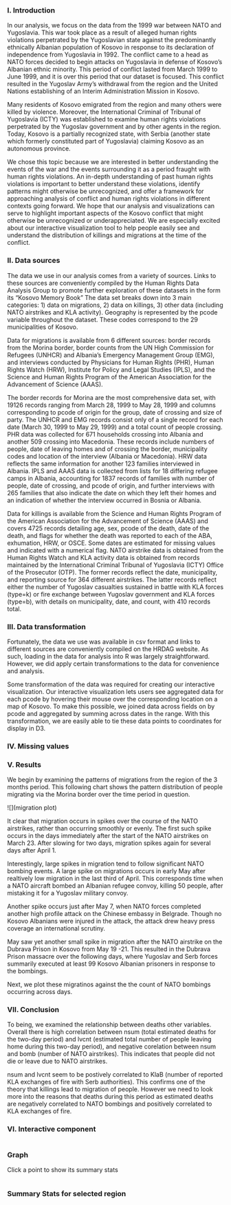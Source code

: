 ### I. Introduction

In our analysis, we focus on the data from the 1999 war between NATO and Yugoslavia.  This war took place as a result of alleged human rights violations perpetrated by the Yugoslavian state against the predominantly ethnically Albanian population of Kosovo in response to its declaration of independence from Yugoslavia in 1992.  The conflict came to a head as NATO forces decided to begin attacks on Yugoslavia in defense of Kosovo’s Albanian ethnic minority.  This period of conflict lasted from March 1999 to June 1999, and it is over this period that our dataset is focused.  This conflict resulted in the Yugoslav Army’s withdrawal from the region and the United Nations establishing of an Interim Administration Mission in Kosovo.  

Many residents of Kosovo emigrated from the region and many others were killed by violence.  Moreover, the International Criminal of Tribunal of Yugoslavia (ICTY) was established to examine human rights violations perpetrated by the Yugoslav government and by other agents in the region.  Today, Kosovo is a partially recognized state, with Serbia (another state which formerly constituted part of Yugoslavia) claiming Kosovo as an autonomous province.  

We chose this topic because we are interested in better understanding the events of the war and the events surrounding it as a period fraught with human rights violations.  An in-depth understanding of past human rights violations is important to better understand these violations, identify patterns might otherwise be unrecognized, and offer a framework for approaching analysis of conflict and human rights violations in different contexts going forward.  We hope that our analysis and visualizations can serve to highlight important aspects of the Kosovo conflict that might otherwise be unrecognized or underappreciated.  We are especially excited about our interactive visualization tool to help people easily see and understand the distribution of killings and migrations at the time of the conflict.  

### II. Data sources

The data we use in our analysis comes from a variety of sources.  Links to these sources are conveniently compiled by the Human Rights Data Analysis Group to promote further exploration of these datasets in the form its “Kosovo Memory Book”
The data set breaks down into 3 main categories:  1) data on migrations, 2) data on killings, 3) other data (including NATO airstrikes and KLA activity).  Geography is represented by the pcode variable throughout the dataset.  These codes correspond to the 29 municipalities of Kosovo.  

Data for migrations is available from 6 different sources:  border records from the Morina border, border counts from the UN High Commission for Refugees (UNHCR) and Albania’s Emergency Management Group (EMG), and interviews conducted by Physicians for Human Rights (PHR), Human Rights Watch (HRW), Institute for Policy and Legal Studies (IPLS), and the Science and Human Rights Program of the American Association for the Advancement of Science (AAAS).  

The border records for Morina are the most comprehensive data set, with 19126 records ranging from March 28, 1999 to May 28, 1999 and columns corresponding to pcode of origin for the group, date of crossing and size of party.  The UNHCR and EMG records consist only of a single record for each date (March 30, 1999 to May 29, 1999) and a total count of people crossing.  PHR data was collected for 671 households crossing into Albania and another 509 crossing into Macedonia.  These records include numbers of people, date of leaving homes and of crossing the border, municipality codes and location of the interview (Albania or Macedonia).  HRW data reflects the same information for another 123 families interviewed in Albania.  IPLS and AAAS data is collected from lists for 18 differing refugee camps in Albania, accounting for 1837 records of families with number of people, date of crossing, and pcode of origin, and further interviews with 265 families that also indicate the date on which they left their homes and an indication of whether the interview occurred in Bosnia or Albania.  

Data for killings is available from the Science and Human Rights Program of the American Association for the Advancement of Science (AAAS) and covers 4725 records detailing age, sex, pcode of the death, date of the death, and flags for whether the death was reported to each of the ABA, exhumation, HRW, or OSCE.  Some dates are estimated for missing values and indicated with a numerical flag.  NATO airstrike data is obtained from the Human Rights Watch and KLA activity data is obtained from records maintained by the International Criminal Tribunal of Yugoslavia (ICTY) Office of the Prosecutor (OTP).  The former records reflect the date, municipality, and reporting source for 364 different airstrikes.  The latter records reflect either the number of Yugoslav casualties sustained in battle with KLA forces (type=k) or fire exchange between Yugoslav government and KLA forces (type=b), with details on municipality, date, and count, with 410 records total.  

### III. Data transformation

Fortunately, the data we use was available in csv format and links to different sources are conveniently compiled on the HRDAG website.  As such, loading in the data for analysis into R was largely straightforward.  However, we did apply certain transformations to the data for convenience and analysis. 

Some transformation of the data was required for creating our interactive visualization.  Our interactive visualization lets users see aggregated data for each pcode by hovering their mouse over the corresponding location on a map of Kosovo.  To make this possible, we joined data across fields on by pcode and aggregated by summing across dates in the range.  With this transformation, we are easily able to tie these data points to coordinates for display in D3.  


### IV. Missing values



### V. Results

We begin by examining the patterns of migrations from the region of the 3 months period.  This following chart shows the pattern distribution of people migrating via the Morina border over the time period in question.  

![](migration plot)

It clear that migration occurs in spikes over the course of the NATO airstrikes, rather than occurring smoothly or evenly.  The first such spike occurs in the days immediately after the start of the NATO airstrikes on March 23.  After slowing for two days, migration spikes again for several days after April 1.

Interestingly, large spikes in migration tend to follow significant NATO bombing events.  A large spike on migrations occurs in early May after realtively low migration in the last third of April.  This corresponds time when a NATO aircraft bombed an Albanian refugee convoy, killing 50 people, after mistaking it for a Yugoslav military convoy.  

Another spike occurs just after May 7, when NATO forces completed another high profile attack on the Chinese embassy in Belgrade.  Though no Kosovo Albanians were injured in the attack, the attack drew heavy press coverage an international scrutiny.  

May saw yet another small spike in migration after the NATO airstrike on the Dubrava Prison in Kosovo from May 19 -21.  This resulted in the Dubrava Prison massacre over the following days, where Yugoslav and Serb forces summarily executed at least 99 Kosovo Albanian prisoners in response to the bombings.  

Next, we plot these migratinos against the the count of NATO bombings occurring across days. 

### VII.  Conclusion

To being, we examined the relationship between deaths other variables.  Overall there is high correlation between nsum (total estimated deaths for the two-day period) and lvcnt (estimated total number of people leaving home during this two-day period), and negative corelation between nsum and bomb (number of NATO airstrikes). This indicates that people did not die or leave due to NATO airstrikes.  

nsum and lvcnt seem to be postively correlated to KlaB (number of reported KLA exchanges of fire with Serb authorities).  This confirms one of the theory that killings lead to migration of people. However we need to look more into the reasons that deaths during this period as estimated deaths are negatively correlated to NATO bombings and positively correlated to KLA exchanges of fire.



### VI. Interactive component


<div id="chart" style="width: 400px; float: left;">
  <h3>Graph</h3>
  <p>Click a point to show its summary stats</p>
</div>

<div id="summary" style="width: 400px; float: left;">
  <h3>Summary Stats for selected region</h3>
</div>

<script src="https://d3js.org/d3.v5.js"></script>

<script>
//TODO

//Title
//Axis Labels x2

CSV_SOURCE = "https://gist.githubusercontent.com/Mrugankakarte/1d9f50e183489279bfedfb5651a1676d/raw/26a67fe5f9d7e46fe31a29dde716613c0792c7a2/summary.csv";
OPACITY_LEVEL = 0.7;

DOTRADIUSSMALL = 2.5;
DOTRADIUSBIG = 9;
DOTRADIUS = 3;

d3.select("#chart").append("form").attr("id", "selection");

d3.select("form").append("input")
  .attr("type", "radio")
  .attr("id", "terrainradio")
  .attr("name", "mode");

d3.select("form").append("label")
  .attr("for", "terrainradio")
  .text(" Terrain Rendering ");

d3.select("form").append("input")
  .attr("type", "radio")
  .attr("id", "watercolorradio")
  .attr("name", "mode");

d3.select("form").append("label")
  .attr("for", "watercolorradio")
  .text(" Watercolor rendering ");

d3.select("#chart").append("h3").text("Select a criteria to compare the regions on");
d3.select("#chart").append("form").attr("id", "criteria");

d3.select("#criteria").append("input")
  .attr("type", "radio")
  .attr("id", "migrationradio")
  .attr("name", "criteria");

d3.select("#criteria").append("label")
  .attr("for", "migrationradio")
  .text(" Migrations ");

d3.select("#criteria").append("input")
  .attr("type", "radio")
  .attr("id", "killingsradio")
  .attr("name", "criteria");

d3.select("#criteria").append("label")
  .attr("for", "killingsradio")
  .text(" Killings ");

d3.select("#criteria").append("input")
  .attr("type", "radio")
  .attr("id", "natoradio")
  .attr("name", "criteria");

d3.select("#criteria").append("label")
  .attr("for", "natoradio")
  .text(" NATO Airstrikes ");

d3.select("#criteria").append("input")
  .attr("type", "radio")
  .attr("id", "klaradio")
  .attr("name", "criteria");

d3.select("#criteria").append("label")
  .attr("for", "klaradio")
  .text(" KLA Activity ");

d3.select("#migrationradio").on("click", function(){
  d3.selectAll("circle").each(function() {
    var id = d3.select(this).attr("id");
    var migrations = summary_stats[id].migrations;
    d3.select(this).attr("r", migrationScale(migrations));
  })
});

d3.select("#killingsradio").on("click", function(){
  d3.selectAll("circle").each(function() {
    var id = d3.select(this).attr("id");
    var killings = summary_stats[id].killings;
    d3.select(this).attr("r", killingScale(killings));
  })
});

d3.select("#natoradio").on("click", function(){
  d3.selectAll("circle").each(function() {
    var id = d3.select(this).attr("id");
    var nato = summary_stats[id].nato_airstrikes;
    d3.select(this).attr("r", natoScale(nato));
  })
});

d3.select("#klaradio").on("click", function(){
  d3.selectAll("circle").each(function() {
    var id = d3.select(this).attr("id");
    var kla = summary_stats[id].kla;
    d3.select(this).attr("r", klaScale(kla));
  })
});


var bottomLat = 41.810;
var topLat = 43.285;
var leftLong = 19.995;
var rightLong = 21.797;

var w = 450;
var h = 450;

//I adjusted these carefully to make sure the axes 'snug-ly' wrap around the map image
var margin = {top: 41, right: 59, bottom: 41, left: 59};
var innerWidth = w - margin.left - margin.right;
var innerHeight = h - margin.top - margin.bottom;

d3.select("#chart").attr("style", `width: ${w}px; float: left;`)

//Create SVG
var svg = d3.select("#chart")
  .append("svg")
    .attr("width", w)
    .attr("height", h);

var terrainimage = svg
  .append("image")
    .attr("id", "terrainimage")
    .attr("width", innerWidth)
    .attr("xlink:href", "terrain.jpeg")
    .attr("height", innerHeight)
    .attr("x", margin.left)
    .attr("y", margin.top);

var watercolorimage = svg
  .append("image")
    .attr("id", "watercolorimage")
    .attr("width", innerWidth)
    .attr("xlink:href", "watercolor.jpeg")
    .attr("height", innerHeight)
    .attr("x", margin.left)
    .attr("y", margin.top);

d3.select("#terrainradio").on("click", function(){
  d3.select("#terrainimage").attr("opacity", OPACITY_LEVEL);
  d3.select("#watercolorimage").attr("opacity", 0);
})

d3.select("#watercolorradio").on("click", function(){
  d3.select("#terrainimage").attr("opacity", 0);
  d3.select("#watercolorimage").attr("opacity", OPACITY_LEVEL);
})

var xScale = d3.scaleLinear()
  .domain([leftLong, rightLong])
  .range([0, innerWidth]);

var yScale = d3.scaleLinear()
  .domain([bottomLat, topLat])
  .range([innerHeight, 0]); //Inverting it since y starts at top

var xAxis = d3.axisBottom(xScale);
var yAxis = d3.axisLeft(yScale);

svg.append("g")
 .attr("class", "yAxis")
 .attr("transform", `translate(${margin.left},${margin.top})`)
 .call(yAxis);

svg.append("g")
 .attr("class", "xAxis")
 .attr("transform", `translate(${margin.left},${h-margin.bottom})`)
 .call(xAxis);

seconddiv = d3.select("#summary");
seconddiv.append("p").text("Municipality ID: ")
  .attr("id", "mcode")
seconddiv.append("p").text("Total Migrations: ")
  .attr("id", "migrations");
seconddiv.append("p").text("Total Killings: ")
  .attr("id", "killings");
seconddiv.append("p").text("NATO Airstrikes: ")
  .attr("id", "nato");
seconddiv.append("p").text("Reports of KLA causalties: ")
  .attr("id", "kla");

function updateStats(id, summary){
  d3.select("#mcode").text("Municipality ID: " + id);
  d3.select("#migrations").text("Total Migrations: " + summary.migrations);
  d3.select("#killings").text("Total Killings: " + summary.killings);
  d3.select("#nato").text("NATO Airstrikes: " + summary.nato_airstrikes);
  d3.select("#kla").text("Reports of KLA causalties: " + summary.kla);
}

var migrationScale;
var killingScale;
var natoScale;
var klaScale;
var summary_stats = {};
//DATA
d3.csv(CSV_SOURCE, function(d) {
  return {
    mcode : d["mcode"],
    killings : +d["total_killings"],
    migrations : +d["total_migrations"],
    nato_airstrikes : +d["nato_airstrikes"],
    kla : +d["num_kla_events"],
    lat : +d["mean_latitude"],
    long : +d["mean_longitude"]
  };
})
.then(function(data){
  var migrationsrange = [10000000,-1];
  var killingsrange = [10000000,-1];
  var natorange = [10000000,-1];
  var klarange = [10000000,-1];
  for (i = 0; i < data.length; i++){
    //Add points for each data
    row = data[i];
    if (!isNaN(row.long) && !isNaN(row.lat)){
      d3.select("svg").append("circle")
      .attr("cx", xScale(row.long))
      .attr("cy", yScale(row.lat))
      .attr("r", DOTRADIUS)
      .attr("id", row.mcode);
      migrationsrange[0] = Math.min(migrationsrange[0], row.migrations || 0);
      migrationsrange[1] = Math.max(migrationsrange[1], row.migrations || 0);
      killingsrange[0] = Math.min(killingsrange[0], row.killings || 0);
      killingsrange[1] = Math.max(killingsrange[1], row.killings || 0);
      natorange[0] = Math.min(natorange[0], row.nato_airstrikes || 0);
      natorange[1] = Math.max(natorange[1], row.nato_airstrikes || 0);
      klarange[0] = Math.min(klarange[0], row.kla || 0);
      klarange[1] = Math.max(klarange[1], row.kla || 0);

      summary_stats[row.mcode] = {
        killings: row.killings || 0,
        migrations : row.migrations || 0,
        nato_airstrikes : row.nato_airstrikes || 0,
        kla : row.kla || 0
      };
    }
  }
  //Add event listeners
  d3.selectAll("circle").on("click", function(){
    d3.selectAll("circle").attr("fill","black");
    // d3.selectAll("circle").attr("r",DOTRADIUS);
    var circle = d3.select(this);
    circle.attr("fill", "#BF3EFF");
    // oldR = circle.attr("r");
    // circle.transition().duration(350).attr("r", oldR*1.75);
    var id = circle.attr("id");
    updateStats(id, summary_stats[id]);
  });

  migrationScale = d3.scaleLinear()
    .domain(migrationsrange)
    .range([DOTRADIUSSMALL, DOTRADIUSBIG]);

  killingScale = d3.scaleLinear()
    .domain(killingsrange)
    .range([DOTRADIUSSMALL, DOTRADIUSBIG]);

  natoScale = d3.scaleLinear()
    .domain(natorange)
    .range([DOTRADIUSSMALL, DOTRADIUSBIG]);

  klaScale = d3.scaleLinear()
    .domain(klarange)
    .range([DOTRADIUSSMALL, DOTRADIUSBIG]);

  document.getElementById("migrationradio").click();

}).catch(function(error){
  console.log("ERROR");
  console.log(error);
});

document.getElementById("terrainradio").click();

</script>







